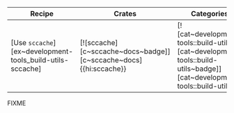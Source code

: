 | Recipe | Crates | Categories |
|--------|--------|------------|
| [Use `sccache`][ex~development-tools_build-utils-sccache] | [![sccache][c~sccache~docs~badge]][c~sccache~docs]{{hi:sccache}} | [![cat~development-tools::build-utils][cat~development-tools::build-utils~badge]][cat~development-tools::build-utils] |

<div class="hidden">
FIXME
</div>
